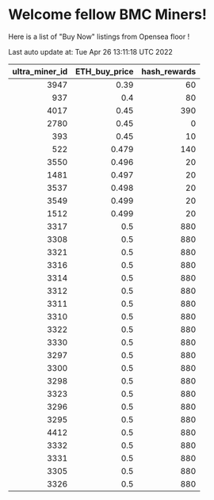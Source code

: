 # Welcome fellow BMC Miners!
Here is a list of "Buy Now" listings from Opensea floor !


Last auto update at: Tue Apr 26 13:11:18 UTC 2022


|   ultra_miner_id |   ETH_buy_price |   hash_rewards |
|-----------------:|----------------:|---------------:|
|             3947 |           0.39  |             60 |
|              937 |           0.4   |             80 |
|             4017 |           0.45  |            390 |
|             2780 |           0.45  |              0 |
|              393 |           0.45  |             10 |
|              522 |           0.479 |            140 |
|             3550 |           0.496 |             20 |
|             1481 |           0.497 |             20 |
|             3537 |           0.498 |             20 |
|             3549 |           0.499 |             20 |
|             1512 |           0.499 |             20 |
|             3317 |           0.5   |            880 |
|             3308 |           0.5   |            880 |
|             3321 |           0.5   |            880 |
|             3316 |           0.5   |            880 |
|             3314 |           0.5   |            880 |
|             3312 |           0.5   |            880 |
|             3311 |           0.5   |            880 |
|             3310 |           0.5   |            880 |
|             3322 |           0.5   |            880 |
|             3330 |           0.5   |            880 |
|             3297 |           0.5   |            880 |
|             3300 |           0.5   |            880 |
|             3298 |           0.5   |            880 |
|             3323 |           0.5   |            880 |
|             3296 |           0.5   |            880 |
|             3295 |           0.5   |            880 |
|             4412 |           0.5   |            880 |
|             3332 |           0.5   |            880 |
|             3331 |           0.5   |            880 |
|             3305 |           0.5   |            880 |
|             3326 |           0.5   |            880 |